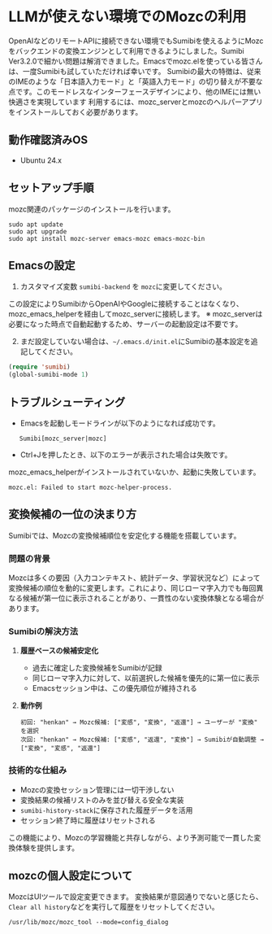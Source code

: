 # LLMが使えない環境でのMozcの利用

OpenAIなどのリモートAPIに接続できない環境でもSumibiを使えるようにMozcをバックエンドの変換エンジンとして利用できるようにしました。Sumibi Ver3.2.0で細かい問題は解消できました。Emacsでmozc.elを使っている皆さんは、一度Sumibiも試していただければ幸いです。
Sumibiの最大の特徴は、従来のIMEのような「日本語入力モード」と「英語入力モード」の切り替えが不要な点です。このモードレスなインターフェースデザインにより、他のIMEには無い快適さを実現しています
利用するには、mozc_serverとmozcのヘルパーアプリをインストールしておく必要があります。

## 動作確認済みOS

- Ubuntu 24.x

## セットアップ手順

mozc関連のパッケージのインストールを行います。

```
sudo apt update
sudo apt upgrade
sudo apt install mozc-server emacs-mozc emacs-mozc-bin
```

## Emacsの設定

1. カスタマイズ変数 `sumibi-backend` を `mozc`に変更してください。

この設定によりSumibiからOpenAIやGoogleに接続することはなくなり、mozc_emacs_helperを経由してmozc_serverに接続します。
※ mozc_serverは必要になった時点で自動起動するため、サーバーの起動設定は不要です。

2. まだ設定していない場合は、`~/.emacs.d/init.el`にSumibiの基本設定を追記してください。

```lisp
(require 'sumibi)
(global-sumibi-mode 1)
```

## トラブルシューティング

- Emacsを起動しモードラインが以下のようになれば成功です。

```
   Sumibi[mozc_server|mozc]
```

- Ctrl+Jを押したとき、以下のエラーが表示された場合は失敗です。

mozc_emacs_helperがインストールされていないか、起動に失敗しています。

```
mozc.el: Failed to start mozc-helper-process.
```

## 変換候補の一位の決まり方

Sumibiでは、Mozcの変換候補順位を安定化する機能を搭載しています。

### 問題の背景

Mozcは多くの要因（入力コンテキスト、統計データ、学習状況など）によって変換候補の順位を動的に変更します。これにより、同じローマ字入力でも毎回異なる候補が第一位に表示されることがあり、一貫性のない変換体験となる場合があります。

### Sumibiの解決方法

1. **履歴ベースの候補安定化**
   - 過去に確定した変換候補をSumibiが記録
   - 同じローマ字入力に対して、以前選択した候補を優先的に第一位に表示
   - Emacsセッション中は、この優先順位が維持される

2. **動作例**
   ```
   初回: "henkan" → Mozc候補: ["変感", "変換", "返還"] → ユーザーが "変換" を選択
   次回: "henkan" → Mozc候補: ["変感", "返還", "変換"] → Sumibiが自動調整 → ["変換", "変感", "返還"]
   ```

### 技術的な仕組み

- Mozcの変換セッション管理には一切干渉しない
- 変換結果の候補リストのみを並び替える安全な実装
- `sumibi-history-stack`に保存された履歴データを活用
- セッション終了時に履歴はリセットされる

この機能により、Mozcの学習機能と共存しながら、より予測可能で一貫した変換体験を提供します。

## mozcの個人設定について

MozcはUIツールで設定変更できます。
変換結果が意図通りでないと感じたら、`Clear all history`などを実行して履歴をリセットしてください。

```
/usr/lib/mozc/mozc_tool --mode=config_dialog
```
